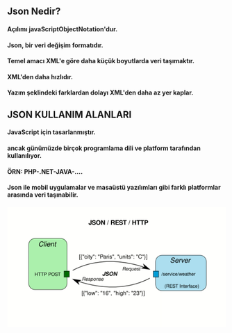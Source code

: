 ## Json Nedir?
#### Açılımı javaScriptObjectNotation'dur.
#### Json, bir veri değişim formatıdır.
#### Temel amacı XML'e göre daha küçük boyutlarda veri taşımaktır.
#### XML'den daha hızlıdır.
#### Yazım şeklindeki farklardan dolayı XML'den daha az yer kaplar.
## JSON KULLANIM ALANLARI 
#### JavaScript için tasarlanmıştır.
#### ancak günümüzde birçok programlama dili ve platform tarafından kullanılıyor.
#### ÖRN: PHP-.NET-JAVA-....
#### Json ile mobil uygulamalar ve masaüstü yazılımları gibi farklı platformlar arasında veri taşınabilir.
####

![](./img/jsonVeri.png)
